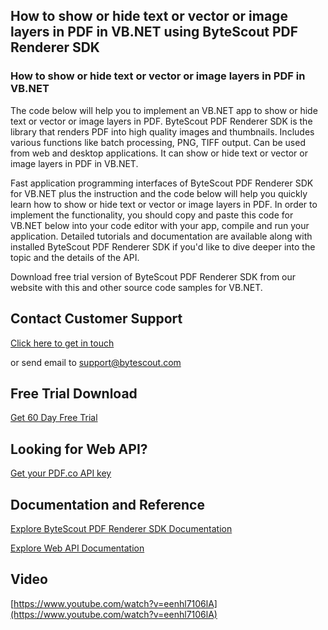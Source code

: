 ## How to show or hide text or vector or image layers in PDF in VB.NET using ByteScout PDF Renderer SDK

### How to show or hide text or vector or image layers in PDF in VB.NET

The code below will help you to implement an VB.NET app to show or hide text or vector or image layers in PDF. ByteScout PDF Renderer SDK is the library that renders PDF into high quality images and thumbnails. Includes various functions like batch processing, PNG, TIFF output. Can be used from web and desktop applications. It can show or hide text or vector or image layers in PDF in VB.NET.

Fast application programming interfaces of ByteScout PDF Renderer SDK for VB.NET plus the instruction and the code below will help you quickly learn how to show or hide text or vector or image layers in PDF. In order to implement the functionality, you should copy and paste this code for VB.NET below into your code editor with your app, compile and run your application. Detailed tutorials and documentation are available along with installed ByteScout PDF Renderer SDK if you'd like to dive deeper into the topic and the details of the API.

Download free trial version of ByteScout PDF Renderer SDK from our website with this and other source code samples for VB.NET.

## Contact Customer Support

[Click here to get in touch](https://bytescout.zendesk.com/hc/en-us/requests/new?subject=ByteScout%20PDF%20Renderer%20SDK%20Question)

or send email to [support@bytescout.com](mailto:support@bytescout.com?subject=ByteScout%20PDF%20Renderer%20SDK%20Question) 

## Free Trial Download

[Get 60 Day Free Trial](https://bytescout.com/download/web-installer?utm_source=github-readme)

## Looking for Web API? 

[Get your PDF.co API key](https://pdf.co/documentation/api?utm_source=github-readme)

## Documentation and Reference

[Explore ByteScout PDF Renderer SDK Documentation](https://bytescout.com/documentation/index.html?utm_source=github-readme)

[Explore Web API Documentation](https://pdf.co/documentation/api?utm_source=github-readme)

## Video

[https://www.youtube.com/watch?v=eenhl7106lA](https://www.youtube.com/watch?v=eenhl7106lA)